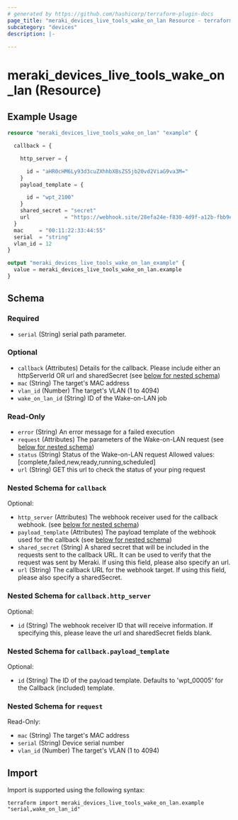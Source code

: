 ```yaml
---
# generated by https://github.com/hashicorp/terraform-plugin-docs
page_title: "meraki_devices_live_tools_wake_on_lan Resource - terraform-provider-meraki"
subcategory: "devices"
description: |-
  
---
```


# meraki_devices_live_tools_wake_on_lan (Resource)



## Example Usage

```terraform
resource "meraki_devices_live_tools_wake_on_lan" "example" {

  callback = {

    http_server = {

      id = "aHR0cHM6Ly93d3cuZXhhbXBsZS5jb20vd2ViaG9va3M="
    }
    payload_template = {

      id = "wpt_2100"
    }
    shared_secret = "secret"
    url           = "https://webhook.site/28efa24e-f830-4d9f-a12b-fbb9e5035031"
  }
  mac     = "00:11:22:33:44:55"
  serial  = "string"
  vlan_id = 12
}

output "meraki_devices_live_tools_wake_on_lan_example" {
  value = meraki_devices_live_tools_wake_on_lan.example
}
```

<!-- schema generated by tfplugindocs -->
## Schema

### Required

- `serial` (String) serial path parameter.

### Optional

- `callback` (Attributes) Details for the callback. Please include either an httpServerId OR url and sharedSecret (see [below for nested schema](#nestedatt--callback))
- `mac` (String) The target's MAC address
- `vlan_id` (Number) The target's VLAN (1 to 4094)
- `wake_on_lan_id` (String) ID of the Wake-on-LAN job

### Read-Only

- `error` (String) An error message for a failed execution
- `request` (Attributes) The parameters of the Wake-on-LAN request (see [below for nested schema](#nestedatt--request))
- `status` (String) Status of the Wake-on-LAN request
                                  Allowed values: [complete,failed,new,ready,running,scheduled]
- `url` (String) GET this url to check the status of your ping request

<a id="nestedatt--callback"></a>
### Nested Schema for `callback`

Optional:

- `http_server` (Attributes) The webhook receiver used for the callback webhook. (see [below for nested schema](#nestedatt--callback--http_server))
- `payload_template` (Attributes) The payload template of the webhook used for the callback (see [below for nested schema](#nestedatt--callback--payload_template))
- `shared_secret` (String) A shared secret that will be included in the requests sent to the callback URL. It can be used to verify that the request was sent by Meraki. If using this field, please also specify an url.
- `url` (String) The callback URL for the webhook target. If using this field, please also specify a sharedSecret.

<a id="nestedatt--callback--http_server"></a>
### Nested Schema for `callback.http_server`

Optional:

- `id` (String) The webhook receiver ID that will receive information. If specifying this, please leave the url and sharedSecret fields blank.


<a id="nestedatt--callback--payload_template"></a>
### Nested Schema for `callback.payload_template`

Optional:

- `id` (String) The ID of the payload template. Defaults to 'wpt_00005' for the Callback (included) template.



<a id="nestedatt--request"></a>
### Nested Schema for `request`

Read-Only:

- `mac` (String) The target's MAC address
- `serial` (String) Device serial number
- `vlan_id` (Number) The target's VLAN (1 to 4094)

## Import

Import is supported using the following syntax:

```shell
terraform import meraki_devices_live_tools_wake_on_lan.example "serial,wake_on_lan_id"
```
